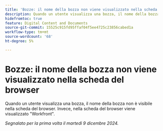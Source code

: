 ```yaml
---
title: 'Bozze: il nome della bozza non viene visualizzato nella scheda del browser'
description: Quando un utente visualizza una bozza, il nome della bozza non è visibile nella scheda del browser. Nella scheda del browser viene invece visualizzato Workfront.
hidefromtoc: true
feature: Digital Content and Documents
source-git-commit: 15525c915fd95ffaf04f5ee4725c23856cabed1a
workflow-type: tm+mt
source-wordcount: '68'
ht-degree: 5%

---
```



# Bozze: il nome della bozza non viene visualizzato nella scheda del browser

Quando un utente visualizza una bozza, il nome della bozza non è visibile nella scheda del browser. Invece, nella scheda del browser viene visualizzato &quot;Workfront&quot;.

_Segnalato per la prima volta il martedì 9 dicembre 2024._
